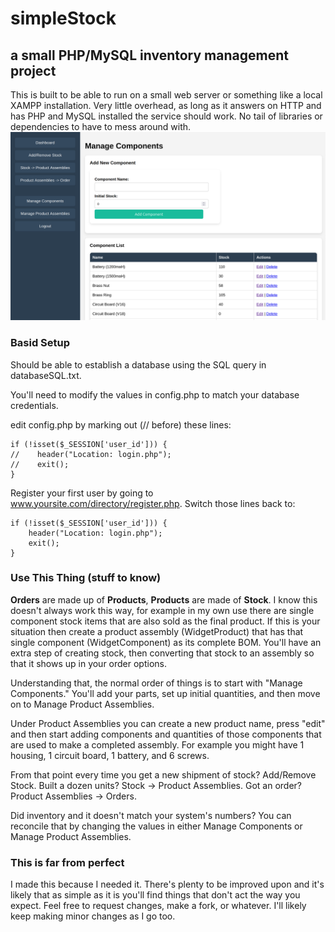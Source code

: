 # simpleStock
## a small PHP/MySQL inventory management project
This is built to be able to run on a small web server or something like a local XAMPP installation. Very little overhead, as long as it answers on HTTP and has PHP and MySQL installed the service should work. No tail of libraries or dependencies to have to mess around with.
![.](https://github.com/wileecoyoti/simpleStock/blob/main/Screenshot1.png)

### Basid Setup
Should be able to establish a database using the SQL query in databaseSQL.txt.

You'll need to modify the values in config.php to match your database credentials.

edit config.php by marking out (// before) these lines:
```
if (!isset($_SESSION['user_id'])) {
//    header("Location: login.php");
//    exit();
}
```
Register your first user by going to www.yoursite.com/directory/register.php.
Switch those lines back to:
```
if (!isset($_SESSION['user_id'])) {
    header("Location: login.php");
    exit();
}
```
### Use This Thing (stuff to know)
**Orders** are made up of **Products**, **Products** are made of **Stock**. I know this doesn't always work this way, for example in my own use there are single component stock items that are also sold as the final product. If this is your situation then create a product assembly (WidgetProduct) that has that single component (WidgetComponent) as its complete BOM. You'll have an extra step of creating stock, then converting that stock to an assembly so that it shows up in your order options.

Understanding that, the normal order of things is to start with "Manage Components." You'll add your parts, set up initial quantities, and then move on to Manage Product Assemblies.

Under Product Assemblies you can create a new product name, press "edit" and then start adding components and quantities of those components that are used to make a completed assembly. For example you might have 1 housing, 1 circuit board, 1 battery, and 6 screws.

From that point every time you get a new shipment of stock? Add/Remove Stock. Built a dozen units? Stock -> Product Assemblies. Got an order? Product Assemblies -> Orders.

Did inventory and it doesn't match your system's numbers? You can reconcile that by changing the values in either Manage Components or Manage Product Assemblies.

### This is far from perfect
I made this because I needed it. There's plenty to be improved upon and it's likely that as simple as it is you'll find things that don't act the way you expect. Feel free to request changes, make a fork, or whatever. I'll likely keep making minor changes as I go too.

